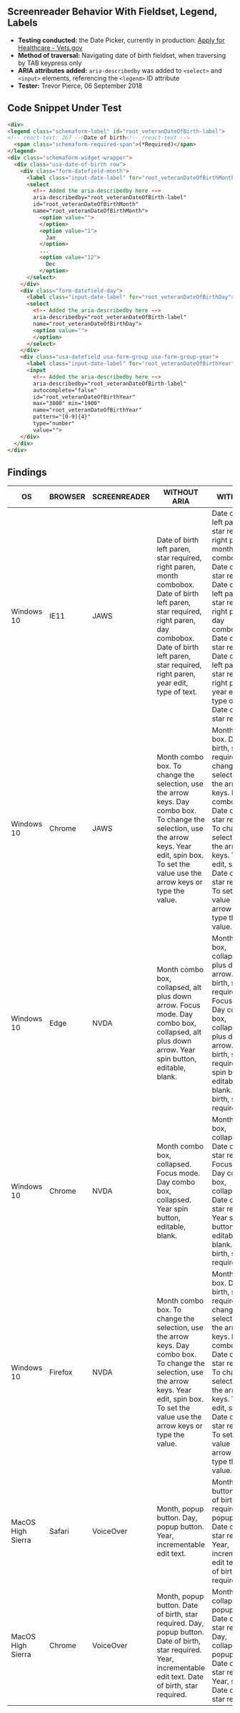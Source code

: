 
## Screenreader Behavior With Fieldset, Legend, Labels

* **Testing conducted:** the Date Picker, currently in production: [Apply for Healthcare - Vets.gov](https://staging.va.gov/health-care/apply/application/introduction)
* **Method of traversal:** Navigating date of birth fieldset, when traversing by TAB keypress only
* **ARIA attributes added:** `aria-describedby` was added to `<select>` and `<input>` elements, referencing the `<legend>` ID attribute
* **Tester:** Trevor Pierce, 06 September 2018

## Code Snippet Under Test
```html
<div>
<legend class="schemaform-label" id="root_veteranDateOfBirth-label">
<!-- react-text: 267 -->Date of birth<!-- /react-text -->
  <span class="schemaform-required-span">(*Required)</span>
</legend>
<div class="schemaform-widget-wrapper">
  <div class="usa-date-of-birth row">
    <div class="form-datefield-month">
      <label class="input-date-label" for="root_veteranDateOfBirthMonth">Month</label>
      <select
        <!-- Added the aria-describedby here -->
        aria-describedby="root_veteranDateOfBirth-label"
        id="root_veteranDateOfBirthMonth"
        name="root_veteranDateOfBirthMonth">
          <option value="">
          </option>
          <option value="1">
            Jan
          </option>
          ...
          <option value="12">
            Dec
          </option>
      </select>
    </div>
    <div class="form-datefield-day">
      <label class="input-date-label" for="root_veteranDateOfBirthDay">Day</label>
      <select
        <!-- Added the aria-describedby here -->
        aria-describedby="root_veteranDateOfBirth-label"
        name="root_veteranDateOfBirthDay">
        <option value="">
        </option>
      </select>
    </div>
    <div class="usa-datefield usa-form-group usa-form-group-year">
      <label class="input-date-label" for="root_veteranDateOfBirthYear">Year</label>
      <input
        <!-- Added the aria-describedby here -->
        aria-describedby="root_veteranDateOfBirth-label"
        autocomplete="false"
        id="root_veteranDateOfBirthYear"
        max="3000" min="1900"
        name="root_veteranDateOfBirthYear"
        pattern="[0-9]{4}"
        type="number"
        value="">
    </div>
  </div>
</div>
```

## Findings
| OS | BROWSER   | SCREENREADER  | WITHOUT ARIA  | WITH ARIA  |
| - | --------- | ------------- | ------------- |----------- |
| Windows 10 | IE11 | JAWS | Date of birth left paren, star required, right paren, month combobox. Date of birth left paren, star required, right paren, day combobox. Date of birth left paren, star required, right paren, year edit, type of text. | Date of birth left paren, star required, right paren, month combobox. <PAUSE> Date of birth, star required. Date of birth left paren, star required, right paren, day combobox. <PAUSE> Date of birth, star required. Date of birth left paren, star required, right paren, year edit, type of text. <PAUSE> Date of birth, star required. |
| Windows 10 | Chrome | JAWS | Month combo box. To change the selection, use the arrow keys. Day combo box. To change the selection, use the arrow keys. Year edit, spin box. To set the value use the arrow keys or type the value. | Month combo box. <PAUSE> Date of birth, star required. To change the selection, use the arrow keys. Day combo box. <PAUSE> Date of birth, star required. To change the selection, use the arrow keys. Year edit, spin box. <PAUSE> Date of birth, star required. To set the value use the arrow keys or type the value. |
| Windows 10 | Edge | NVDA | Month combo box, collapsed, alt plus down arrow. Focus mode. Day combo box, collapsed, alt plus down arrow. Year spin button, editable, blank. | Month combo box, collapsed, alt plus down arrow. <PAUSE> Date of birth, star required. Focus mode. Day combo box, collapsed, alt plus down arrow. <PAUSE> Date of birth, star required. Year spin button, editable, blank. <PAUSE> Date of birth, star required. |
| Windows 10 | Chrome | NVDA | Month combo box, collapsed. Focus mode. Day combo box, collapsed. Year spin button, editable, blank. | Month combo box, collapsed. <PAUSE> Date of birth, star required. Focus mode. Day combo box, collapsed. <PAUSE> Date of birth, star required. Year spin button, editable, blank. <PAUSE> Date of birth, star required. |
| Windows 10 | Firefox | NVDA | Month combo box. To change the selection, use the arrow keys. Day combo box. To change the selection, use the arrow keys. Year edit, spin box. To set the value use the arrow keys or type the value. | Month combo box. <PAUSE> Date of birth, star required. To change the selection, use the arrow keys. Day combo box. <PAUSE> Date of birth, star required. To change the selection, use the arrow keys. Year edit, spin box. <PAUSE> Date of birth, star required. To set the value use the arrow keys or type the value. |
| MacOS High Sierra | Safari | VoiceOver | Month, popup button. Day, popup button. Year, incrementable edit text. | Month, popup button. <PAUSE> Date of birth, star required. Day, popup button. <PAUSE> Date of birth, star required. Year, incrementable edit text. <PAUSE> Date of birth, star required. |
| MacOS High Sierra | Chrome | VoiceOver | Month, popup button. <PAUSE> Date of birth, star required. Day, popup button. <PAUSE> Date of birth, star required. Year, incrementable edit text. <PAUSE> Date of birth, star required. | Month, collapsed, popup button. <PAUSE> Date of birth, star required. Day, collapsed popup button.  <PAUSE> Date of birth, star required. Year, stepper.  <PAUSE> Date of birth, star required. |
